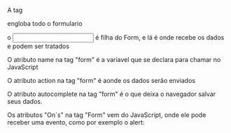 A tag <form> engloba todo o formulario

o <input> é filha do Form, e lá é onde recebe os dados e podem ser tratados

O atributo name na tag "form" <form name=""> é a variavel que se declara para chamar no JavaScript

O atributo action na tag "form" <form action=""> é aonde os dados serão enviados

O atributo autocomplete na tag "form" <form autocomplete="on/off"> é o que deixa o navegador salvar seus dados.

Os atributos "On´s" na tag "Form" vem do JavaScript, onde ele pode receber uma evento, como por exemplo o alert: <form onsubmit="alert('Formulario enviado')">